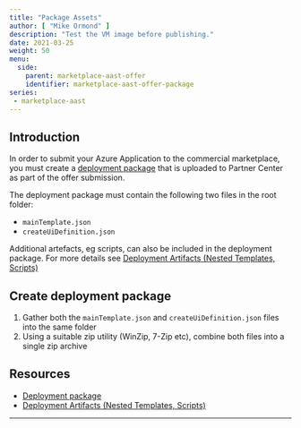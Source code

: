 ```yaml
---
title: "Package Assets"
author: [ "Mike Ormond" ]
description: "Test the VM image before publishing."
date: 2021-03-25
weight: 50
menu:
  side:
    parent: marketplace-aast-offer
    identifier: marketplace-aast-offer-package
series:
 - marketplace-aast    
---
```


## Introduction

In order to submit your Azure Application to the commercial marketplace, you must create a [deployment package](https://docs.microsoft.com/en-gb/azure/marketplace/plan-azure-app-solution-template#deployment-package) that is uploaded to Partner Center as part of the offer submission.

The deployment package must contain the following two files in the root folder:

* `mainTemplate.json`
* `createUiDefinition.json`

Additional artefacts, eg scripts, can also be included in the deployment package. For more details see [Deployment Artifacts (Nested Templates, Scripts)](https://github.com/Azure/azure-quickstart-templates/blob/master/1-CONTRIBUTION-GUIDE/best-practices.md#deployment-artifacts-nested-templates-scripts)

## Create deployment package

1. Gather both the `mainTemplate.json` and `createUiDefinition.json` files into the same folder
1. Using a suitable zip utility (WinZip, 7-Zip etc), combine both files into a single zip archive

## Resources

* [Deployment package](https://docs.microsoft.com/en-gb/azure/marketplace/plan-azure-app-solution-template#deployment-package)
* [Deployment Artifacts (Nested Templates, Scripts)](https://github.com/Azure/azure-quickstart-templates/blob/master/1-CONTRIBUTION-GUIDE/best-practices.md#deployment-artifacts-nested-templates-scripts)

---
